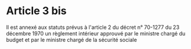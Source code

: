 # Article 3 bis

Il est annexé aux statuts prévus à l'article 2 du décret n° 70-1277 du 23 décembre 1970 un règlement intérieur approuvé par le ministre chargé du budget et par le ministre chargé de la sécurité sociale
